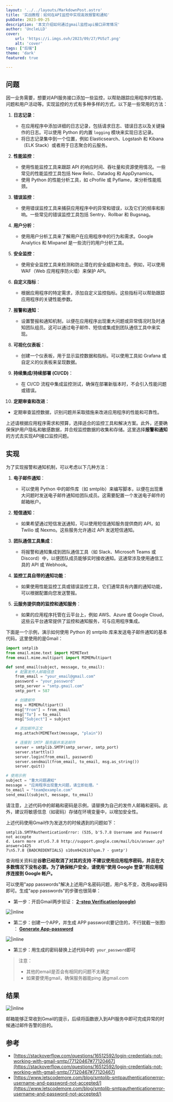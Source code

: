```yaml
---
layout: '../../layouts/MarkdownPost.astro'
title: '实战教程：如何在API监控中实现高效报警和通知'
pubDate: 2023-09-25
description: '本文介绍如何通过gmail监控api接口异常情况'
author: 'UncleLLD'
cover:
    url: 'https://i.imgs.ovh/2023/09/27/PU5zT.png'
    alt: 'cover'
tags: ["后端"]
theme: 'dark'
featured: true

---
```




## 问题

因一业务需要，想要对API服务接口添加一些监控，以帮助跟踪应用程序的性能、问题和用户活动等。实现监控的方式有多种多样的方式，以下是一些常用的方法：

1. **日志记录**：
   - 在应用程序中添加详细的日志记录，包括请求日志、错误日志以及关键操作的日志。可以使用 Python 的内置 `logging` 模块来实现日志记录。
   - 将日志记录集中到一个位置，例如 Elasticsearch、Logstash 和 Kibana（ELK Stack）或者用于日志聚合的云服务。

2. **性能监控**：
   - 使用性能监控工具来跟踪 API 的响应时间、吞吐量和资源使用情况。一些常见的性能监控工具包括 New Relic、Datadog 和 AppDynamics。
   - 使用 Python 的性能分析工具，如 cProfile 或 Pyflame，来分析性能瓶颈。

3. **错误监控**：
   - 使用错误监控工具来捕获应用程序中的异常和错误，以及它们的频率和影响。一些常见的错误监控工具包括 Sentry、Rollbar 和 Bugsnag。

4. **用户分析**：
   - 使用用户分析工具来了解用户在应用程序中的行为和需求。Google Analytics 和 Mixpanel 是一些流行的用户分析工具。

5. **安全监控**：
   - 使用安全监控工具来检测和防止潜在的安全威胁和攻击。例如，可以使用 WAF（Web 应用程序防火墙）来保护 API。

6. **自定义指标**：
   - 根据应用程序的特定需求，添加自定义监控指标。这些指标可以帮助跟踪应用程序的关键性能参数。

7. **报警和通知**：
   - 设置警报和通知机制，以便在应用程序出现重大问题或异常情况时及时通知团队组员。这可以通过电子邮件、短信或集成到团队通信工具中来实现。

8. **可视化仪表板**：
   - 创建一个仪表板，用于显示监控数据和指标。可以使用工具如 Grafana 或自定义的仪表板来呈现数据。

9. **持续集成/持续部署 (CI/CD)**：
   - 在 CI/CD 流程中集成监控测试，确保在部署新版本时，不会引入性能问题或错误。

10. **定期审查和改进**：
   - 定期审查监控数据，识别问题并采取措施来改进应用程序的性能和可靠性。

上述请根据应用程序需求和预算，选择适合的监控工具和解决方案。此外，还要确保保护用户隐私和敏感数据，并合规监控数据的收集和存储。这里选择**报警和通知**的方式去实现API接口监控问题。

## 实现

为了实现报警和通知机制，可以考虑以下几种方法：

1. **电子邮件通知**：
   - 可以使用 Python 中的邮件库（如 smtplib）来编写脚本，以便在出现重大问题时发送电子邮件通知给团队成员。这需要配置一个发送电子邮件的邮箱帐户。

2. **短信通知**：
   - 如果希望通过短信发送通知，可以使用短信通知服务提供商的 API，如 Twilio 或 Nexmo。这些服务允许通过 API 发送短信通知。

3. **团队通信工具集成**：
   - 将报警和通知集成到团队通信工具（如 Slack、Microsoft Teams 或 Discord）中，以便团队成员能够实时接收通知。这通常涉及使用通信工具的 API 或 Webhook。

4. **监控工具自带的通知功能**：
   - 如果使用性能监控工具或错误监控工具，它们通常具有内置的通知功能，可以根据配置向您发送警报。

5. **云服务提供商的监控和通知服务**：
   - 如果的应用程序托管在云平台上，例如 AWS、Azure 或 Google Cloud，这些云平台通常提供了监控和通知服务，可与应用程序集成。

下面是一个示例，演示如何使用 Python 的 smtplib 库来发送电子邮件通知的基本代码，这里使用的是Gmail：

```python
import smtplib
from email.mime.text import MIMEText
from email.mime.multipart import MIMEMultipart

def send_email(subject, message, to_email):
    # 配置发件人邮箱信息
    from_email = "your_email@gmail.com"
    password = "your_password"
    smtp_server = "smtp.gmail.com"
    smtp_port = 587

    # 创建邮件
    msg = MIMEMultipart()
    msg["From"] = from_email
    msg["To"] = to_email
    msg["Subject"] = subject

    # 添加邮件正文
    msg.attach(MIMEText(message, "plain"))

    # 连接到 SMTP 服务器并发送邮件
    server = smtplib.SMTP(smtp_server, smtp_port)
    server.starttls()
    server.login(from_email, password)
    server.sendmail(from_email, to_email, msg.as_string())
    server.quit()

# 使用示例
subject = "重大问题通知"
message = "应用程序出现重大问题，请立即处理。"
to_email = "team@example.com"
send_email(subject, message, to_email)
```

请注意，上述代码中的邮箱和密码是示例，请替换为自己的发件人邮箱和密码。此外，建议将敏感信息（如密码）存储在环境变量中，以增加安全性。

上述代码使用Gmail作为发送方的时候遇到的问题如下：

```
smtplib.SMTPAuthenticationError: (535, b'5.7.8 Username and Password not accepte
d. Learn more at\n5.7.8 http://support.google.com/mail/bin/answer.py?answer=1425
7\n5.7.8 {BADCREDENTIALS} s10sm9426107qam.7 - gsmtp')
```

查询相关资料是**谷歌已经取消了对其的支持 不建议使用应用程序密码，并且在大多数情况下没有必要。为了确保帐户安全，请使用“使用 Google 登录”将应用程序连接到 Google 帐户。** 

可以使用"app passwords"解决上述用户名密码问题，用户名不变，改用app密码即可。生成"app passwords"的步骤也很简单：

* 第一步：开启Gmail两步验证： **[2-step Verification(google)](https://myaccount.google.com/u/1/security)**

![|inline](https://lets-code-more.s3.amazonaws.com/static/uploads/2022/09/28/app_password.PNG)

* 第二步：创建一个APP，并生成 APP password(要记住的，不行就截一张图) ： **[Generate App-password](https://myaccount.google.com/u/1/apppasswords)**

![|inline](https://lets-code-more.s3.amazonaws.com/static/uploads/2022/09/28/password.PNG)

* 第三步：用生成的密码替换上述代码中的` your_password`即可

> 注意：
>
> * 其他的email是否会有相同的问题不太确定
> * 如果要使用gmail，确保服务器能ping 通gmail.com

## 结果

![|inline](https://i.imgs.ovh/2023/09/27/PU5zT.png)

邮箱能够正常收到Gmail的提示，后续将函数嵌入到API服务中即可完成异常的时候通过邮件告警的目的。

## 参考

* [https://stackoverflow.com/questions/16512592/login-credentials-not-working-with-gmail-smtp/77120467#77120467](https://stackoverflow.com/questions/16512592/login-credentials-not-working-with-gmail-smtp/77120467#77120467)
* [https://www.letscodemore.com/blog/smtplib-smtpauthenticationerror-username-and-password-not-accepted/](https://www.letscodemore.com/blog/smtplib-smtpauthenticationerror-username-and-password-not-accepted/)

